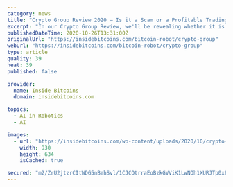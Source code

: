 ```yaml
---
category: news
title: "Crypto Group Review 2020 – Is it a Scam or a Profitable Trading Robot?"
excerpt: "In our Crypto Group Review, we'll be revealing whether it is indeed a 'Profitable Trading Robot' or just another crypto Scam! Find out here."
publishedDateTime: 2020-10-26T13:31:00Z
originalUrl: "https://insidebitcoins.com/bitcoin-robot/crypto-group"
webUrl: "https://insidebitcoins.com/bitcoin-robot/crypto-group"
type: article
quality: 39
heat: 39
published: false

provider:
  name: Inside Bitcoins
  domain: insidebitcoins.com

topics:
  - AI in Robotics
  - AI

images:
  - url: "https://insidebitcoins.com/wp-content/uploads/2020/10/crypto-group-review-3.png"
    width: 930
    height: 634
    isCached: true

secured: "m2/ZrU2jtzrCItWDG5nBehSvl/1CJCOtrraEoBzkGVViK1LwNOh1XURJTp0xF8agmiwlaSuPJXCz7o3HcuU3Nzj9BjmUQXBjDkaZ20lWDGpwAeHKb9ZSbsjuThW5e0noVPOT6Uts4kf5a9IGWnqBBNqh8Tc9hOv90su5AvoG0BP75M7yV9N9TkGh5XrtzeWNd/OfelC6PDtoOdijDAnewt0i32/isNMemTFbTUFZ0jwnHHy18lc26Kft61ee7dvkBCuQcaBppYf380eWrX+hUjbgfyHNvcahICTwSUUrywF7soXaPuNXi2C1XGyqGhsxvmeM6ZSPM0Nt7AQn9XLwlMsgzTdCQru6jbVA2rs3WzU=;502rxnCc6x0bodcPpDPMQA=="
---
```


